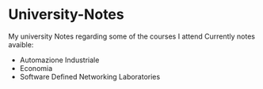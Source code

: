# University-Notes
My university Notes regarding some of the courses I attend
Currently notes avaible:
- Automazione Industriale
- Economia
- Software Defined Networking Laboratories
